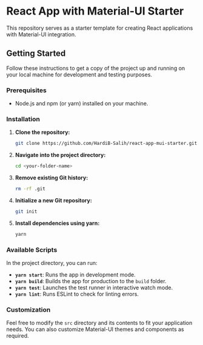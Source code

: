 # React App with Material-UI Starter

This repository serves as a starter template for creating React applications with Material-UI integration.

## Getting Started

Follow these instructions to get a copy of the project up and running on your local machine for development and testing purposes.

### Prerequisites

- Node.js and npm (or yarn) installed on your machine.

### Installation

1. **Clone the repository:**

   ```bash
   git clone https://github.com/HardiB-Salih/react-app-mui-starter.git <your-folder-name>
   ```

2. **Navigate into the project directory:**

   ```bash
   cd <your-folder-name>
   ```

3. **Remove existing Git history:**

   ```bash
   rm -rf .git
   ```

4. **Initialize a new Git repository:**

   ```bash
   git init
   ```

5. **Install dependencies using yarn:**

   ```bash
   yarn
   ```

### Available Scripts

In the project directory, you can run:

- **`yarn start`**: Runs the app in development mode.
- **`yarn build`**: Builds the app for production to the `build` folder.
- **`yarn test`**: Launches the test runner in interactive watch mode.
- **`yarn lint`**: Runs ESLint to check for linting errors.

### Customization

Feel free to modify the `src` directory and its contents to fit your application needs. You can also customize Material-UI themes and components as required.
